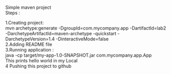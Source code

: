 <h>Simple maven project </h>
<br>
Steps :<br>

1.Creating project:<br> mvn archetype:generate -DgroupId=com.mycompany.app -DartifactId=lab2 -DarchetypeArtifactId=maven-archetype
-quickstart -DarchetypeVersion=1.4 -DinteractiveMode=false<br>
2.Adding README file
<br>
3.Running application :<br>
java -cp target/my-app-1.0-SNAPSHOT.jar com.mycompany.app.App<br> This prints hello world in my Local
<br>4
Pushing this project to github